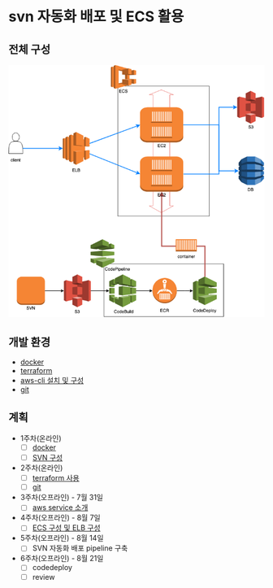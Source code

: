 # svn 자동화 배포 및 ECS 활용

## 전체 구성

![전체 구성](./etc/images/outline.png)

## 개발 환경

- [docker](./etc/docker.md)
- [terraform](./etc/terraform.md)
- [aws-cli 설치 및 구성](https://docs.aws.amazon.com/ko_kr/streams/latest/dev/kinesis-tutorial-cli-installation.html)
- [git](https://git-scm.com/book/ko/v2/%EC%8B%9C%EC%9E%91%ED%95%98%EA%B8%B0-Git-%EC%84%A4%EC%B9%98)

## 계획

- 1주차(온라인)
    - [ ] [docker](./etc/docker.md)
    - [ ] [SVN 구성](./etc/svn.md)
- 2주차(온라인)
    - [ ] [terraform 사용](./etc/terraform.md)
    - [ ] [git](./etc/git.md)
- 3주차(오프라인) - 7월 31일
    - [ ] [aws service 소개](./week1.md)
- 4주차(오프라인) - 8월 7일
    - [ ] [ECS 구성 및 ELB 구성](./week2.md)
- 5주차(오프라인) - 8월 14일
    - [ ] SVN 자동화 배포 pipeline 구축
- 6주차(오프라인) - 8월 21일
    - [ ] codedeploy
    - [ ] review
